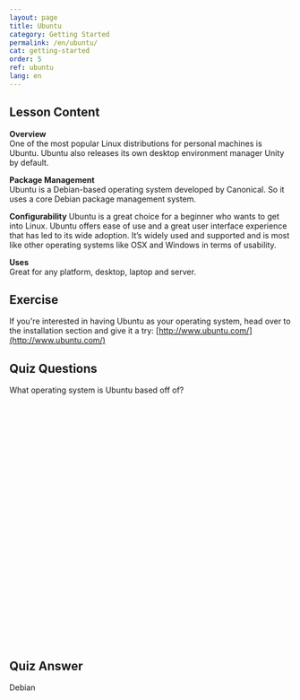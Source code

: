 ```yaml
---
layout: page
title: Ubuntu
category: Getting Started
permalink: /en/ubuntu/
cat: getting-started
order: 5
ref: ubuntu
lang: en
---
```


## Lesson Content

**Overview**  
One of the most popular Linux distributions for personal machines is Ubuntu. Ubuntu also releases its own desktop environment manager Unity by default. 

**Package Management**  
Ubuntu is a Debian-based operating system developed by Canonical. So it uses a core Debian package management system.

**Configurability**
Ubuntu is a great choice for a beginner who wants to get into Linux. Ubuntu offers ease of use and a great user interface experience that has led to its wide adoption. It’s widely used and supported and is most like other operating systems like OSX and Windows in terms of usability.

**Uses**  
Great for any platform, desktop, laptop and server.

## Exercise

If you're interested in having Ubuntu as your operating system, head over to the installation section and give it a try: [http://www.ubuntu.com/](http://www.ubuntu.com/)

## Quiz Questions

What operating system is Ubuntu based off of?  
<br /><br /><br /><br /><br /><br /><br /><br /><br /><br /><br /><br /><br /><br /><br /><br /><br /><br /><br /><br /><br /><br /><br /><br /><br /><br />
## Quiz Answer

Debian
